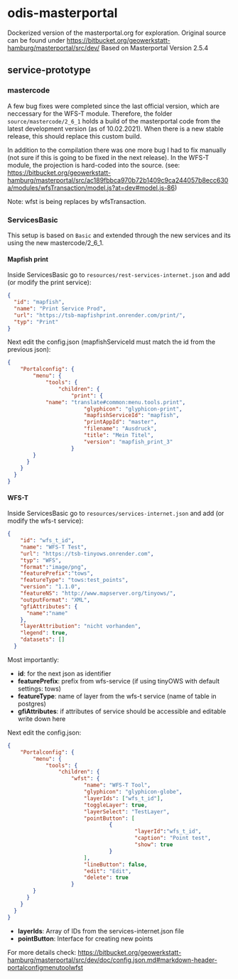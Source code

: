 # odis-masterportal
Dockerized version of the masterportal.org  for exploration. Original source can be found under https://bitbucket.org/geowerkstatt-hamburg/masterportal/src/dev/
Based on Masterportal Version 2.5.4

## service-prototype

### mastercode
A few bug fixes were completed since the last official version, which are neccessary for the WFS-T module. Therefore, the folder `source/mastercode/2_6_1` holds a build of the masterportal code from the latest development version (as of 10.02.2021). When there is a new stable release, this should replace this custom build. 

In addition to the compilation there was one more bug I had to fix manually (not sure if this is going to be fixed in the next release). In the WFS-T module, the projection is hard-coded into the source. (see: https://bitbucket.org/geowerkstatt-hamburg/masterportal/src/ac189fbbca970b72b1409c9ca244057b8ecc630a/modules/wfsTransaction/model.js?at=dev#model.js-86) 

Note: wfst is being replaces by wfsTransaction.

### ServicesBasic

This setup is based on `Basic` and extended through the new services and its using the new mastercode/2_6_1.

#### Mapfish print

Inside ServicesBasic go to `resources/rest-services-internet.json` and add (or modify the print service):

```json
{
  "id": "mapfish",
  "name": "Print Service Prod",
  "url": "https://tsb-mapfishprint.onrender.com/print/",
  "typ": "Print"
}
```

Next edit the config.json (mapfishServiceId must match the id from the previous json):

```json
{
	"Portalconfig": {
		"menu": {
			"tools": {
				"children": {
					"print": {
            "name": "translate#common:menu.tools.print",
						"glyphicon": "glyphicon-print",
						"mapfishServiceId": "mapfish",
						"printAppId": "master",
						"filename": "Ausdruck",
						"title": "Mein Titel",
						"version": "mapfish_print_3"
					}
        }
      }
    }
  }
}
```

#### WFS-T

Inside ServicesBasic go to `resources/services-internet.json` and add (or modify the wfs-t service):

```json
{
    "id": "wfs_t_id",
    "name": "WFS-T Test",
    "url": "https://tsb-tinyows.onrender.com",
    "typ": "WFS",
    "format":"image/png",
    "featurePrefix":"tows",
    "featureType": "tows:test_points",
    "version": "1.1.0",
    "featureNS": "http://www.mapserver.org/tinyows/",
    "outputFormat": "XML",
    "gfiAttributes": {
      "name":"name"
    },
    "layerAttribution": "nicht vorhanden",
    "legend": true,
    "datasets": []
  }
```

Most importantly:

- **id**: for the next json as identifier
- **featurePrefix**: prefix from wfs-service (if using tinyOWS with default settings: tows)
- **featureType**: name of layer from the wfs-t service (name of table in postgres)
- **gfiAttributes**: if attributes of service should be accessible and editable write down here

Next edit the config.json:


```json
{
	"Portalconfig": {
		"menu": {
			"tools": {
				"children": {
					"wfst": {
						"name": "WFS-T Tool",
						"glyphicon": "glyphicon-globe",
						"layerIds": ["wfs_t_id"],
						"toggleLayer": true,
						"layerSelect": "TestLayer",
						"pointButton": [
								{
										"layerId":"wfs_t_id",
										"caption": "Point test",
										"show": true
								}
						],
						"lineButton": false,
						"edit": "Edit",
						"delete": true
					}
        }
      }
    }
  }
}
```

- **layerIds**: Array of IDs from the services-internet.json file
- **pointButton**: Interface for creating new points

For more details check: https://bitbucket.org/geowerkstatt-hamburg/masterportal/src/dev/doc/config.json.md#markdown-header-portalconfigmenutoolwfst

